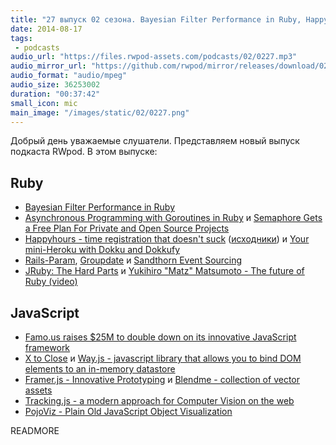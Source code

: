 ```yaml
---
title: "27 выпуск 02 сезона. Bayesian Filter Performance in Ruby, Happyhours, Rails-Param, Famo.us, X to Close, Tracking.js и прочее"
date: 2014-08-17
tags:
 - podcasts
audio_url: "https://files.rwpod-assets.com/podcasts/02/0227.mp3"
audio_mirror_url: "https://github.com/rwpod/mirror/releases/download/02.27/0227.mp3"
audio_format: "audio/mpeg"
audio_size: 36253002
duration: "00:37:42"
small_icon: mic
main_image: "/images/static/02/0227.png"
---
```


Добрый день уважаемые слушатели. Представляем новый выпуск подкаста RWpod. В этом выпуске:

## Ruby

 - [Bayesian Filter Performance in Ruby](http://rurounijones.github.io/blog/2014/08/11/bayesian-filter-performance-in-ruby/)
 - [Asynchronous Programming with Goroutines in Ruby](http://sndrs.ca/2014/08/12/asynchronous-programming-with-goroutines-in-ruby/) и [Semaphore Gets a Free Plan For Private and Open Source Projects](https://semaphoreapp.com/blog/2014/08/14/semaphore-gets-free.html)
 - [Happyhours - time registration that doesn't suck](https://happyhours.io/) ([исходники](https://github.com/DefactoSoftware/Hours/)) и [Your mini-Heroku with Dokku and Dokkufy](http://cristianobetta.com/blog/2014/08/05/your-mini-heroku-with-dokku-and-dokkufy/)
 - [Rails-Param](https://github.com/nicolasblanco/rails_param), [Groupdate](https://github.com/ankane/groupdate) и [Sandthorn Event Sourcing](https://github.com/Sandthorn/sandthorn)
 - [JRuby: The Hard Parts](https://speakerdeck.com/headius/jruby-the-hard-parts) и [Yukihiro "Matz" Matsumoto - The future of Ruby (video)](https://www.youtube.com/watch?v=CPoZJoHtuZ8)

## JavaScript

 - [Famo.us raises $25M to double down on its innovative JavaScript framework](http://venturebeat.com/2014/08/13/famo-us-raises-25m-to-double-down-on-javascript-app-development-framework/)
 - [X to Close](https://medium.com/re-form/x-to-close-417936dfc0dc) и [Way.js -  javascript library that allows you to bind DOM elements to an in-memory datastore](http://gwendall.github.io/way/)
 - [Framer.js - Innovative Prototyping](http://framerjs.com/) и [Blendme - collection of vector assets](http://blendme.in/)
 - [Tracking.js - a modern approach for Computer Vision on the web](http://trackingjs.com/)
 - [PojoViz - Plain Old JavaScript Object Visualization](http://maurizzzio.github.io/PojoViz/public/vulcanize.html#readme)

READMORE


